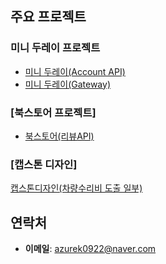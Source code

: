 ## 주요 프로젝트

### 미니 두레이 프로젝트
- [미니 두레이(Account API)](https://github.com/GJ-BE-6/mini-dooray-h-account)
- [미니 두레이(Gateway)](https://github.com/GJ-BE-6/mini-dooray-h-gateway)

### [북스토어 프로젝트]
- [북스토어(리뷰API)](https://github.com/RT9mp/Review-API)

### [캡스톤 디자인]
[캡스톤디자인(차량수리비 도출 일부)](https://github.com/RT9mp/CRC)


## 연락처

- **이메일**: azurek0922@naver.com

